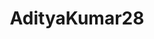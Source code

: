 ---
title: AdityaKumar28
github: https://github.com/AdityaKumar28
mode: dark
transition: 3s
archetype:
  - Little Bit of Everything
---